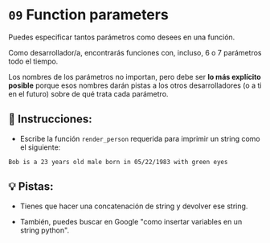 # `09` Function parameters

Puedes especificar tantos parámetros como desees en una función. 

Como desarrollador/a, encontrarás funciones con, incluso, 6 o 7 parámetros todo el tiempo. 

Los nombres de los parámetros no importan, pero debe ser **lo más explícito posible** porque esos nombres darán pistas a los otros desarrolladores (o a ti en el futuro) sobre de qué trata cada parámetro.

## 📝 Instrucciones:

+ Escribe la función `render_person` requerida para imprimir un string como el siguiente:

```text
Bob is a 23 years old male born in 05/22/1983 with green eyes
```

## 💡 Pistas:

+ Tienes que hacer una concatenación de string y devolver ese string.

+ También, puedes buscar en Google "como insertar variables en un string python".
